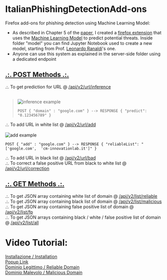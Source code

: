 # ItalianPhishingDetectionAdd-ons
Firefox add-ons for phishing detection using Machine Learning Model:
- As described in Chapter 5 of the <a href="https://ceur-ws.org/Vol-3260/paper13.pdf">paper</a>, I created a <a href="https://addons.mozilla.org/it/firefox/user/17670721/?utm_source=firefox-browser&utm_medium=firefox-browser&utm_content=addons-manager-user-profile-link">firefox extension</a> that uses the <a href="https://github.com/LeonardRanaldi/ItalianPhishingDetection/blob/main/models/RNN%20word%2Bchar_emb.ipynb">Machine Learning Model</a> to predict potential threats. Inside folder "model" you can find Jupyter Notebook used to create a new model, starting from Prof. <a href="https://github.com/LeonardRanaldi/">Leonardo Ranaldi</a>'s one.
- Anyone can use this system as explained in the server-side folder using a dedicated endpoint</br>
## <ins>.:. POST Methods .:.</ins></br>
.:. To get prediction for URL @ <a href="http://www.cm-innovationlab.it:5000/api/v2/url/inference">/api/v2/url/inference</a></br></br>
  >![inference example](https://user-images.githubusercontent.com/22752092/232186853-f4b4d451-0010-4a46-b61a-de5ac7bc0875.JPG)</br>
  >```
  >POST { "domain" : "google.com" } --> RESPONSE { "predict": "0.123456789" }
  >```
.:. To add URL in white list @ <a href="http://www.cm-innovationlab.it:5000/api/v2/url/add">/api/v2/url/add</a></br></br>
  ![add example](https://user-images.githubusercontent.com/22752092/232186949-9cf0634f-76d2-4531-a1bd-c85ab115ac69.JPG)</br>
  ```
  POST { "add" : "google.com" } --> RESPONSE { "reliableList": "['google.com',	'cm-innovationlab.it']" }
  ```
.:. To add URL in black list @ <a href="http://www.cm-innovationlab.it:5000/api/v2/url/bad">/api/v2/url/bad</a></br>
.:. To correct a false positive URL from black to white list @ <a href="http://www.cm-innovationlab.it:5000/api/v2/url/correction">/api/v2/url/correction</a></br>
## <ins>.:. GET Methods .:.</ins></br>
.:. To get JSON array containing white list of domain @ <a href="http://www.cm-innovationlab.it:5000/api/v2/list/reliable">/api/v2/list/reliable</a></br>
.:. To get JSON array containing black list of domain @ <a href="http://www.cm-innovationlab.it:5000/api/v2/list/malicious">/api/v2/list/malicious</a></br>
.:. To get JSON array containing false positive list of domain @ <a href="http://www.cm-innovationlab.it:5000/api/v2/list/fp">/api/v2/list/fp</a></br>
.:. To get JSON arrays containing black / white / false positive list of domain @ <a href="http://www.cm-innovationlab.it:5000/api/v2/list/all">/api/v2/list/all</a>

# Video Tutorial:
<a href="https://www.cm-innovationlab.it/1%20-%20Installazione.mp4">Installazione / Installation</a></br>
<a href="https://www.cm-innovationlab.it/2%20-%20Link%20popup.mp4">Popup Link</a></br>
<a href="https://www.cm-innovationlab.it/3%20-%20Dominio%20Legittimo.mp4">Dominio Legittimo / Reliable Domain</a></br>
<a href="https://www.cm-innovationlab.it/4%20-%20Dominio%20Malevolo.mp4">Dominio Malevolo / Malicious Domain</a></br>
